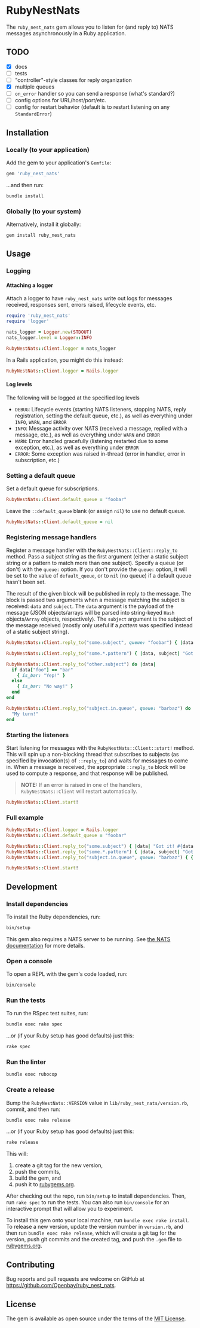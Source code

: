 # RubyNestNats

The `ruby_nest_nats` gem allows you to listen for (and reply to) NATS messages asynchronously in a Ruby application.

## TODO

- [x] docs
- [ ] tests
- [ ] "controller"-style classes for reply organization
- [x] multiple queues
- [ ] `on_error` handler so you can send a response (what's standard?)
- [ ] config options for URL/host/port/etc.
- [ ] config for restart behavior (default is to restart listening on any `StandardError`)

## Installation

### Locally (to your application)

Add the gem to your application's `Gemfile`:

```ruby
gem 'ruby_nest_nats'
```

...and then run:

```bash
bundle install
```

### Globally (to your system)

Alternatively, install it globally:

```bash
gem install ruby_nest_nats
```

## Usage

### Logging

#### Attaching a logger

Attach a logger to have `ruby_nest_nats` write out logs for messages received, responses sent, errors raised, lifecycle events, etc.

```rb
require 'ruby_nest_nats'
require 'logger'

nats_logger = Logger.new(STDOUT)
nats_logger.level = Logger::INFO

RubyNestNats::Client.logger = nats_logger
```

In a Rails application, you might do this instead:

```rb
RubyNestNats::Client.logger = Rails.logger
```

#### Log levels

The following will be logged at the specified log levels

- `DEBUG`: Lifecycle events (starting NATS listeners, stopping NATS, reply registration, setting the default queue, etc.), as well as everything under `INFO`, `WARN`, and `ERROR`
- `INFO`: Message activity over NATS (received a message, replied with a message, etc.), as well as everything under `WARN` and `ERROR`
- `WARN`: Error handled gracefully (listening restarted due to some exception, etc.), as well as everything under `ERROR`
- `ERROR`: Some exception was raised in-thread (error in handler, error in subscription, etc.)

### Setting a default queue

Set a default queue for subscriptions.

```rb
RubyNestNats::Client.default_queue = "foobar"
```

Leave the `::default_queue` blank (or assign `nil`) to use no default queue.

```rb
RubyNestNats::Client.default_queue = nil
```

### Registering message handlers

Register a message handler with the `RubyNestNats::Client::reply_to` method. Pass a subject string as the first argument (either a static subject string or a pattern to match more than one subject). Specify a queue (or don't) with the `queue:` option. If you don't provide the `queue:` option, it will be set to the value of `default_queue`, or to `nil` (no queue) if a default queue hasn't been set.

The result of the given block will be published in reply to the message. The block is passed two arguments when a message matching the subject is received: `data` and `subject`. The `data` argument is the payload of the message (JSON objects/arrays will be parsed into string-keyed `Hash` objects/`Array` objects, respectively). The `subject` argument is the subject of the message received (mostly only useful if a _pattern_ was specified instead of a static subject string).

```rb
RubyNestNats::Client.reply_to("some.subject", queue: "foobar") { |data| "Got it! #{data.inspect}" }

RubyNestNats::Client.reply_to("some.*.pattern") { |data, subject| "Got #{data} on #{subject}" }

RubyNestNats::Client.reply_to("other.subject") do |data|
  if data["foo"] == "bar"
    { is_bar: "Yep!" }
  else
    { is_bar: "No way!" }
  end
end

RubyNestNats::Client.reply_to("subject.in.queue", queue: "barbaz") do
  "My turn!"
end
```

### Starting the listeners

Start listening for messages with the `RubyNestNats::Client::start!` method. This will spin up a non-blocking thread that subscribes to subjects (as specified by invocation(s) of `::reply_to`) and waits for messages to come in. When a message is received, the appropriate `::reply_to` block will be used to compute a response, and that response will be published.

> **NOTE:** If an error is raised in one of the handlers, `RubyNestNats::Client` will restart automatically.

```rb
RubyNestNats::Client.start!
```

### Full example

```rb
RubyNestNats::Client.logger = Rails.logger
RubyNestNats::Client.default_queue = "foobar"

RubyNestNats::Client.reply_to("some.subject") { |data| "Got it! #{data.inspect}" }
RubyNestNats::Client.reply_to("some.*.pattern") { |data, subject| "Got #{data} on #{subject}" }
RubyNestNats::Client.reply_to("subject.in.queue", queue: "barbaz") { { msg: "My turn!", turn: 5 } }

RubyNestNats::Client.start!
```

## Development

### Install dependencies

To install the Ruby dependencies, run:

```bash
bin/setup
```

This gem also requires a NATS server to be running. See [the NATS documentation](https://docs.nats.io/nats-server/installation) for more details.
<!-- sudo docker run -p 4222:4222 -p 8222:8222 -p 6222:6222 -ti nats:latest -->
<!-- nats-tail -s nats://localhost:4222 ">" -->
<!-- curl --data '{"name":"Keegan"}' --header 'Content-Type: application/json' http://localhost:3000/hello -->

### Open a console

To open a REPL with the gem's code loaded, run:

```bash
bin/console
```

### Run the tests

To run the RSpec test suites, run:

```bash
bundle exec rake spec
```

...or (if your Ruby setup has good defaults) just this:

```bash
rake spec
```

### Run the linter

```bash
bundle exec rubocop
```

### Create a release

Bump the `RubyNestNats::VERSION` value in `lib/ruby_nest_nats/version.rb`, commit, and then run:

```bash
bundle exec rake release
```

...or (if your Ruby setup has good defaults) just this:

```bash
rake release
```

This will:

1. create a git tag for the new version,
1. push the commits,
1. build the gem, and
1. push it to [rubygems.org](https://rubygems.org/gems/ruby_nest_nats).

After checking out the repo, run `bin/setup` to install dependencies. Then, run `rake spec` to run the tests. You can also run `bin/console` for an interactive prompt that will allow you to experiment.

To install this gem onto your local machine, run `bundle exec rake install`. To release a new version, update the version number in `version.rb`, and then run `bundle exec rake release`, which will create a git tag for the version, push git commits and the created tag, and push the `.gem` file to [rubygems.org](https://rubygems.org).

## Contributing

Bug reports and pull requests are welcome on GitHub at https://github.com/Openbay/ruby_nest_nats.

## License

The gem is available as open source under the terms of the [MIT License](https://opensource.org/licenses/MIT).
